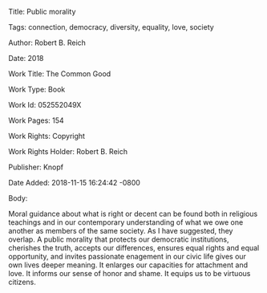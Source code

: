Title:  Public morality

Tags:   connection, democracy, diversity, equality, love, society

Author: Robert B. Reich

Date:   2018

Work Title: The Common Good

Work Type: Book

Work Id: 052552049X

Work Pages: 154

Work Rights: Copyright

Work Rights Holder: Robert B. Reich

Publisher: Knopf

Date Added: 2018-11-15 16:24:42 -0800

Body: 

Moral guidance about what is right or decent can be found both in religious teachings and in our contemporary understanding of what we owe one another as members of the same society. As I have suggested, they overlap. A public morality that protects our democratic institutions, cherishes the truth, accepts our differences, ensures equal rights and equal opportunity, and invites passionate enagement in our civic life gives our own lives deeper meaning. It enlarges our capacities for attachment and love. It informs our sense of honor and shame. It equips us to be virtuous citizens. 

